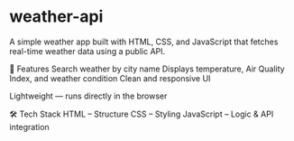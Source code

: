 # weather-api
A simple weather app built with HTML, CSS, and JavaScript that fetches real-time weather data using a public API.

🚀 Features
Search weather by city name
Displays temperature, Air Quality Index, and weather condition
Clean and responsive UI

Lightweight — runs directly in the browser

🛠️ Tech Stack
HTML – Structure
CSS – Styling
JavaScript – Logic & API integration


